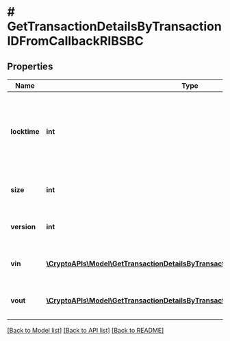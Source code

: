 # # GetTransactionDetailsByTransactionIDFromCallbackRIBSBC

## Properties

Name | Type | Description | Notes
------------ | ------------- | ------------- | -------------
**locktime** | **int** | Represents the time at which a particular transaction can be added to the blockchain. |
**size** | **int** | Represents the total size of this transaction. |
**version** | **int** | Represents transaction version number. |
**vin** | [**\CryptoAPIs\Model\GetTransactionDetailsByTransactionIDRIBSBCVin[]**](GetTransactionDetailsByTransactionIDRIBSBCVin.md) | Represents the transaction inputs. |
**vout** | [**\CryptoAPIs\Model\GetTransactionDetailsByTransactionIDFromCallbackRIBSBCVout[]**](GetTransactionDetailsByTransactionIDFromCallbackRIBSBCVout.md) | Represents the transaction outputs. |

[[Back to Model list]](../../README.md#models) [[Back to API list]](../../README.md#endpoints) [[Back to README]](../../README.md)
